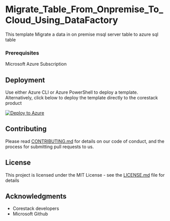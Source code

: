 
# Migrate_Table_From_Onpremise_To_Cloud_Using_DataFactory

This template Migrate a data in on premise msql server table to azure sql table

### Prerequisites

Microsoft Azure Subscription

## Deployment

Use either Azure CLI or Azure PowerShell to deploy a template. Alternatively, click below to deploy the template directly to the corestack product 

[![Deploy to Azure](https://docs.corestack.io/wp-content/uploads/2019/09/deploy-to-corestack.svg)](http://qa.corestack.io/heatstack/templates?repositories=github&external_redirect=true&name=Migrate_Table_From_Onpremise_To_Cloud_Using_DataFactory&url=https://raw.githubusercontent.com/corestacklabs/Templates/master/arm/Migrate_Table_From_Onpremise_To_Cloud_Using_DataFactory/Migrate_Table_From_Onpremise_To_Cloud_Using_DataFactory_content.json&engine=arm&type[0]=Cloud&classification[0]=Provisioning&services[0]=Azure&scope=tenant#/mytemplates)

## Contributing

Please read [CONTRIBUTING.md](https://gist.github.com/karthick-kk/30e4fd3f279492b4f040d5cd569d21d0) for details on our code of conduct, and the process for submitting pull requests to us.

## License

This project is licensed under the MIT License - see the [LICENSE.md](LICENSE.md) file for details

## Acknowledgments

* Corestack developers
* Microsoft Github

